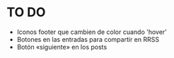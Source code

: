 # TO DO

- Iconos footer que cambien de color cuando 'hover'
- Botones en las entradas para compartir en RRSS
- Botón «siguiente» en los posts
